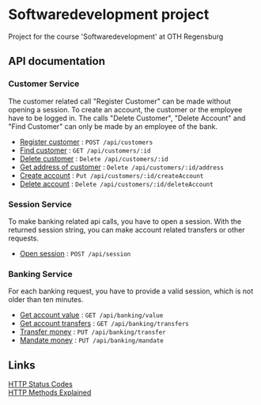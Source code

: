 # Softwaredevelopment project
Project for the course 'Softwaredevelopment' at OTH Regensburg

## API documentation

### Customer Service

The customer related call "Register Customer" can be made without opening a session.
To create an account, the customer or the employee have to be logged in.
The calls "Delete Customer", "Delete Account" and "Find Customer" can only be made by an employee of the bank.

* [Register customer](documentation/customer/registerCustomer.md) : `POST /api/customers`
* [Find customer](documentation/customer/findCustomer.md) : `GET /api/customers/:id`
* [Delete customer](documentation/customer/deleteCustomer.md) : `Delete /api/customers/:id`
* [Get address of customer](documentation/customer/getaddress.md) : `Delete /api/customers/:id/address`
* [Create account](documentation/customer/createAccount.md) : `Put /api/customers/:id/createAccount`
* [Delete account](documentation/customer/deleteAccount.md) : `Delete /api/customers/:id/deleteAccount`


### Session Service

To make banking related api calls, you have to open a session.
With the returned session string, you can make account related transfers or other requests.

* [Open session](documentation/session/openSession.md) : `POST /api/session`


### Banking Service

For each banking request, you have to provide a valid session, which is not older than ten minutes. 

* [Get account value](documentation/banking/getAccountValue.md) : `GET /api/banking/value`
* [Get account transfers](documentation/banking/getAccountTransfers.md) : `GET /api/banking/transfers`
* [Transfer money](documentation/banking/transferMoney.md) : `PUT /api/banking/transfer`
* [Mandate money](documentation/banking/mandateMoney.md) : `PUT /api/banking/mandate`


## Links
[HTTP Status Codes](https://de.wikipedia.org/wiki/HTTP-Statuscode) \
[HTTP Methods Explained](https://restfulapi.net/http-methods/#delete)
